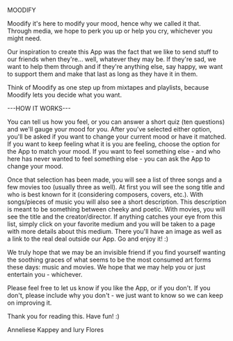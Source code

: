 MOODIFY 

Moodify it's here to modify your mood, hence why we called it that. Through media, we hope to perk you up or help you cry, whichever you might need. 
 
Our inspiration to create this App was the fact that we like to send stuff to our friends when they're... well, whatever they may be. If they're sad, we want to help them through and if they're anything else, say happy, we want to support them and make that last as long as they have it in them. 

Think of Moodify as one step up from mixtapes and playlists, because Moodify lets you decide what you want. 

---HOW IT WORKS---

You can tell us how you feel, or you can answer a short quiz (ten questions) and we'll gauge your mood for you. After you've selected either option, you'll be asked if you want to change your current mood or have it matched. If you want to keep feeling what it is you are feeling, choose the option for the App to match your mood. If you want to feel something else - and who here has never wanted to feel something else - you can ask the App to change your mood. 

Once that selection has been made, you will see a list of three songs and a few movies too (usually three as well). At first you will see the song title and who is best known for it (considering composers, covers, etc.). With songs/pieces of music you will also see a short description. This description is meant to be something between cheeky and poetic. With movies, you will see the title and the creator/director. If anything catches your eye from this list, simply click on your favorite medium and you will be taken to a page with more details about this medium. There you'll have an image as well as a link to the real deal outside our App. Go and enjoy it! :) 

We truly hope that we may be an invisible friend if you find yourself wanting the soothing graces of what seems to be the most consumed art forms these days: music and movies. We hope that we may help you or just entertain you - whichever. 

Please feel free to let us know if you like the App, or if you don't. If you don't, please include why you don't - we just want to know so we can keep on improving it. 

Thank you for reading this. Have fun! :) 

Anneliese Kappey and Iury Flores 

